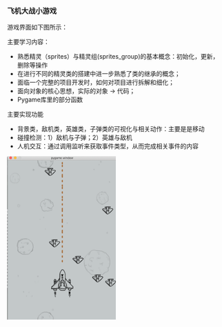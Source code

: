 ### 飞机大战小游戏

游戏界面如下图所示：

主要学习内容：
- 熟悉精灵（sprites）与精灵组(sprites_group)的基本概念：初始化，更新，删除等操作
- 在进行不同的精灵类的搭建中进一步熟悉了类的继承的概念；
- 面临一个完整的项目开发时，如何对项目进行拆解和细化；
- 面向对象的核心思想，实际的对象 -> 代码；
- Pygame库里的部分函数

主要实现功能
- 背景类，敌机类，英雄类，子弹类的可视化与相关动作：主要是是移动
- 碰撞检测：1）敌机与子弹；2）英雄与敌机
- 人机交互：通过调用监听来获取事件类型，从而完成相关事件的内容

<img src="https://github.com/zhaohyin/The_War_of_Airplane/blob/master/PIC/GUI.png" width="50%" height="50%" div align=center />

